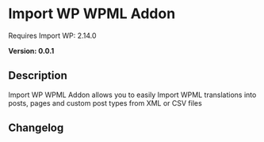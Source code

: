 # Import WP WPML Addon

Requires Import WP: 2.14.0

**Version: 0.0.1**

## Description

Import WP WPML Addon allows you to easily Import WPML translations into posts, pages and custom post types from XML or CSV files

## Changelog
